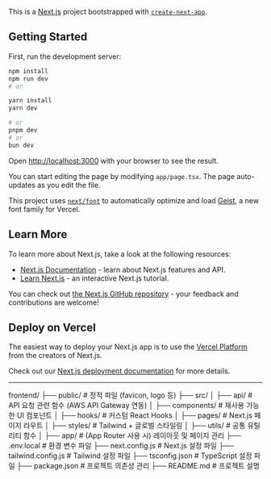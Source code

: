 This is a [Next.js](https://nextjs.org) project bootstrapped with [`create-next-app`](https://nextjs.org/docs/app/api-reference/cli/create-next-app).

## Getting Started

First, run the development server:

```bash
npm install
npm run dev
# or

yarn install
yarn dev

# or
pnpm dev
# or
bun dev
```

Open [http://localhost:3000](http://localhost:3000) with your browser to see the result.

You can start editing the page by modifying `app/page.tsx`. The page auto-updates as you edit the file.

This project uses [`next/font`](https://nextjs.org/docs/app/building-your-application/optimizing/fonts) to automatically optimize and load [Geist](https://vercel.com/font), a new font family for Vercel.

## Learn More

To learn more about Next.js, take a look at the following resources:

- [Next.js Documentation](https://nextjs.org/docs) - learn about Next.js features and API.
- [Learn Next.js](https://nextjs.org/learn) - an interactive Next.js tutorial.

You can check out [the Next.js GitHub repository](https://github.com/vercel/next.js) - your feedback and contributions are welcome!

## Deploy on Vercel

The easiest way to deploy your Next.js app is to use the [Vercel Platform](https://vercel.com/new?utm_medium=default-template&filter=next.js&utm_source=create-next-app&utm_campaign=create-next-app-readme) from the creators of Next.js.

Check out our [Next.js deployment documentation](https://nextjs.org/docs/app/building-your-application/deploying) for more details.

---

frontend/
├── public/ # 정적 파일 (favicon, logo 등)
├── src/
│ ├── api/ # API 요청 관련 함수 (AWS API Gateway 연동)
│ ├── components/ # 재사용 가능한 UI 컴포넌트
│ ├── hooks/ # 커스텀 React Hooks
│ ├── pages/ # Next.js 페이지 라우트
│ ├── styles/ # Tailwind + 글로벌 스타일링
│ ├── utils/ # 공통 유틸리티 함수
│ ├── app/ # (App Router 사용 시) 레이아웃 및 페이지 관리
├── .env.local # 환경 변수 파일
├── next.config.js # Next.js 설정 파일
├── tailwind.config.js # Tailwind 설정 파일
├── tsconfig.json # TypeScript 설정 파일
├── package.json # 프로젝트 의존성 관리
├── README.md # 프로젝트 설명
